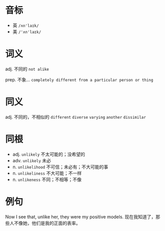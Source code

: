 # 音标

- 英 `/ʌn'laɪk/`
- 美 `/'ʌn'laɪk/`

# 词义

adj. 不同的
`not alike`

prep. 不象…
`completely different from a particular person or thing`

# 同义

adj. 不同的，不相似的
`different` `diverse` `varying` `another` `dissimilar`

# 同根

- adj. `unlikely` 不太可能的；没希望的
- adv. `unlikely` 未必
- n. `unlikelihood` 不可信；未必有；不大可能的事
- n. `unlikeliness` 不大可能；不一样
- n. `unlikeness` 不同；不相等；不像

# 例句

Now I see that, unlike her, they were my positive models.
现在我知道了，那些人不像她，他们是我的正面的表率。


